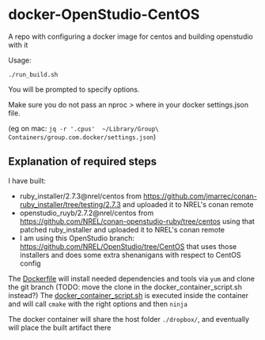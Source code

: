 # docker-OpenStudio-CentOS

A repo with configuring a docker image for centos and building openstudio with it

Usage:

```shell
./run_build.sh
```

You will be prompted to specify options.

Make sure you do not pass an nproc > where in your docker settings.json file.

(eg on mac: `jq -r '.cpus'  ~/Library/Group\ Containers/group.com.docker/settings.json`)

## Explanation of required steps

I have built:

* ruby_installer/2.7.3@nrel/centos from https://github.com/jmarrec/conan-ruby_installer/tree/testing/2.7.3 and uploaded it to NREL's conan remote
* openstudio_ruyb/2.7.2@nrel/centos from https://github.com/NREL/conan-openstudio-ruby/tree/centos using that patched ruby_installer and uploaded it to NREL's conan remote
* I am using this OpenStudio branch: https://github.com/NREL/OpenStudio/tree/CentOS that uses those installers and does some extra shenanigans with respect to CentOS config

The [Dockerfile](Dockerfile) will install needed dependencies and tools via `yum` and clone the git branch (TODO: move the clone in the docker_container_script.sh instead?)
The [docker_container_script.sh](docker_container_script.sh) is executed inside the container and will call `cmake` with the right options and then `ninja`

The docker container will share the host folder `./dropbox/`, and eventually will place the built artifact there
